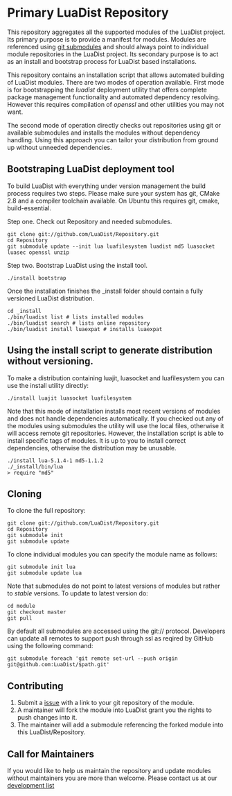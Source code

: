 Primary LuaDist Repository
==========================
This repository aggregates all the supported modules of the LuaDist project. Its primary purpose is to provide a manifest for modules. Modules are referenced using [git submodules][sub] and should always point to individual module repositories in the LuaDist project. Its secondary purpose is to act as an install and bootstrap process for LuaDist based installations.

This repository contains an installation script that allows automated building of LuaDist modules. There are two modes of operation available. First mode is for bootstrapping the _luadist_ deployment utility that offers complete package management functionality and automated dependency resolving. However this requires compilation of _openssl_ and other utilities you may not want.

The second mode of operation directly checks out repositories using git or available submodules and installs the modules without dependency handling. Using this approach you can tailor your distribution from ground up without unneeded dependencies.

Bootstraping LuaDist deployment tool
---

To build LuaDist with everything under version management the build process requires two steps. Please make sure your system has git, CMake 2.8  and a compiler toolchain available. On Ubuntu this requires git, cmake, build-essential.

Step one. Check out Repository and needed submodules.

    git clone git://github.com/LuaDist/Repository.git
    cd Repository
    git submodule update --init lua luafilesystem luadist md5 luasocket luasec openssl unzip

Step two. Bootstrap LuaDist using the install tool.

    ./install bootstrap
   
Once the installation finishes the _install folder should contain a fully versioned LuaDist distribution.

    cd _install
    ./bin/luadist list # lists installed modules
    ./bin/luadist search # lists online repository
    ./bin/luadist install luaexpat # installs luaexpat     

Using the install script to generate distribution without versioning.
---

To make a distribution containing luajit, luasocket and luafilesystem you can use the install utility directly:

    ./install luajit luasocket luafilesystem

Note that this mode of installation installs most recent versions of modules and does not handle dependencies automatically. If you checked out any of the modules using submodules the utility will use the local files, otherwise it will access remote git repositories. However, the installation script is able to install specific tags of modules. It is up to you to install correct dependencies, otherwise the distribution may be unusable.

    ./install lua-5.1.4-1 md5-1.1.2 
    ./_install/bin/lua
    > require "md5"

Cloning
-------

To clone the full repository:
	
    git clone git://github.com/LuaDist/Repository.git
    cd Repository
    git submodule init
    git submodule update

To clone individual modules you can specify the module name as follows:

    git submodule init lua
    git submodule update lua

Note that submodules do not point to latest versions of modules but rather to _stable_ versions. To update to latest version do:

    cd module
    git checkout master
    git pull

By default all submodules are accessed using the git:// protocol. Developers can update all remotes to support push through ssl as reqired by GitHub using the following command:

    git submodule foreach 'git remote set-url --push origin git@github.com:LuaDist/$path.git'
	
Contributing
------------

1. Submit a [issue][issue] with a link to your git repository of the module.
2. A maintainer will fork the module into LuaDist grant you the rights to push changes into it.
3. The maintainer will add a submodule referencing the forked module into this LuaDist/Repository.

Call for Maintainers
--------------------

If you would like to help us maintain the repository and update modules without maintainers you are more than welcome. Please contact us at our [development list][mail]

[sub]: http://github.com/guides/developing-with-submodules
[issue]: http://github.com/LuaDist/Repository/issues
[mail]: mailto:luadist-devel@lists.sourceforge.net

